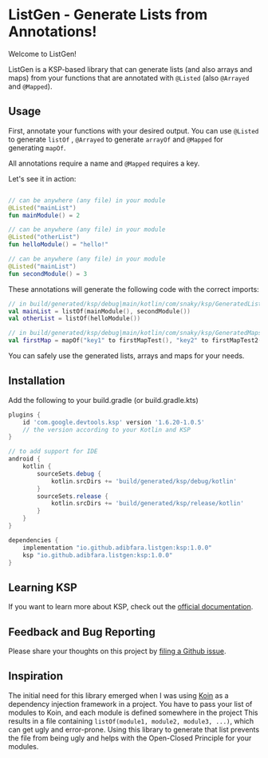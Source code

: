 # ListGen - Generate Lists from Annotations!

Welcome to ListGen!

ListGen is a KSP-based library that can generate lists (and also arrays and maps)
from your functions that are annotated with `@Listed` (also `@Arrayed` and `@Mapped`).

## Usage

First, annotate your functions with your desired output. You can use `@Listed` to generate `listOf`
, `@Arrayed` to generate `arrayOf` and `@Mapped` for generating `mapOf`.

All annotations require a name and `@Mapped` requires a key.

Let's see it in action:

```kotlin 

// can be anywhere (any file) in your module
@Listed("mainList")
fun mainModule() = 2

// can be anywhere (any file) in your module
@Listed("otherList")
fun helloModule() = "hello!"

// can be anywhere (any file) in your module
@Listed("mainList")
fun secondModule() = 3

```

These annotations will generate the following code with the correct imports:

```kotlin
// in build/generated/ksp/debug|main/kotlin/com/snaky/ksp/GeneratedLists.kt
val mainList = listOf(mainModule(), secondModule())
val otherList = listOf(helloModule())

// in build/generated/ksp/debug|main/kotlin/com/snaky/ksp/GeneratedMaps.kt
val firstMap = mapOf("key1" to firstMapTest(), "key2" to firstMapTest2())
```

You can safely use the generated lists, arrays and maps for your needs.

## Installation

Add the following to your build.gradle (or build.gradle.kts)

```groovy
plugins {
    id 'com.google.devtools.ksp' version '1.6.20-1.0.5'
    // the version according to your Kotlin and KSP
}

// to add support for IDE
android {
    kotlin {
        sourceSets.debug {
            kotlin.srcDirs += 'build/generated/ksp/debug/kotlin'
        }
        sourceSets.release {
            kotlin.srcDirs += 'build/generated/ksp/release/kotlin'
        }
    }
}

dependencies {
    implementation "io.github.adibfara.listgen:ksp:1.0.0"
    ksp "io.github.adibfara.listgen:ksp:1.0.0"
}
```

## Learning KSP

If you want to learn more about KSP, check out
the [official documentation](https://kotlinlang.org/docs/ksp-overview.html).

## Feedback and Bug Reporting

Please share your thoughts on this project
by [filing a Github issue](https://github.com/adibfara/ListGen/issues).

## Inspiration

The initial need for this library emerged when I was
using [Koin](https://github.com/InsertKoinIO/koin) as a dependency injection framework in a project.
You have to pass your list of modules to Koin, and each module is defined somewhere in the project
This results in a file containing `listOf(module1, module2, module3, ...)`, which can get ugly and
error-prone. Using this library to generate that list prevents the file from being ugly and helps
with the Open-Closed Principle for your modules.
